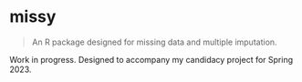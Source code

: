 # missy

> An R package designed for missing data and multiple imputation.

Work in progress. Designed to accompany my candidacy project for Spring 2023. 